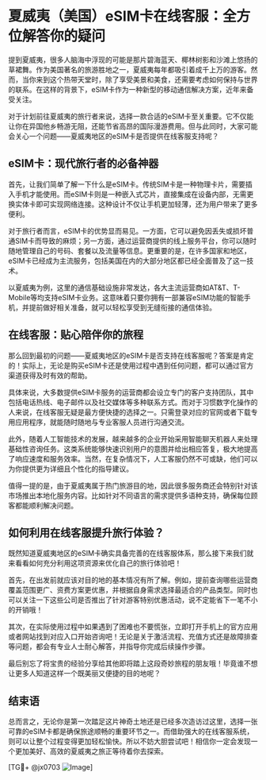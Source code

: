 # 夏威夷（美国）eSIM卡在线客服：全方位解答你的疑问

提到夏威夷，很多人脑海中浮现的可能是那片碧海蓝天、椰林树影和沙滩上悠扬的草裙舞。作为美国著名的旅游胜地之一，夏威夷每年都吸引着成千上万的游客。然而，当你来到这个热带天堂时，除了享受美景和美食，还需要考虑如何保持与世界的联系。在这样的背景下，eSIM卡作为一种新型的移动通信解决方案，近年来备受关注。

对于计划前往夏威夷的旅行者来说，选择一款合适的eSIM卡至关重要。它不仅能让你在异国他乡畅游无阻，还能节省高昂的国际漫游费用。但与此同时，大家可能会关心一个问题——夏威夷地区的eSIM卡是否提供在线客服支持呢？

## eSIM卡：现代旅行者的必备神器

首先，让我们简单了解一下什么是eSIM卡。传统SIM卡是一种物理卡片，需要插入手机才能使用。而eSIM卡则是一种嵌入式芯片，直接集成在设备内部，无需更换实体卡即可实现网络连接。这种设计不仅让手机更加轻薄，还为用户带来了更多便利。

对于旅行者而言，eSIM卡的优势显而易见。一方面，它可以避免因丢失或损坏普通SIM卡而导致的麻烦；另一方面，通过运营商提供的线上服务平台，你可以随时随地管理自己的号码、套餐以及流量等信息。更重要的是，在许多国家和地区，eSIM卡已经成为主流服务，包括美国在内的大部分地区都已经全面普及了这一技术。

以夏威夷为例，这里的通信基础设施非常发达，各大主流运营商如AT&T、T-Mobile等均支持eSIM卡业务。这意味着只要你拥有一部兼容eSIM功能的智能手机，并提前做好相关准备，就可以轻松享受到无缝衔接的通信体验。

## 在线客服：贴心陪伴你的旅程

那么回到最初的问题——夏威夷地区的eSIM卡是否支持在线客服呢？答案是肯定的！实际上，无论是购买eSIM卡还是使用过程中遇到任何问题，都可以通过官方渠道获得及时有效的帮助。

具体来说，大多数提供eSIM卡服务的运营商都会设立专门的客户支持团队，其中包括电话热线、电子邮件以及社交媒体等多种联系方式。而对于习惯数字化操作的人来说，在线客服无疑是最方便快捷的选择之一。只需登录对应的官网或者下载专用应用程序，就能随时随地与专业客服人员进行沟通交流。

此外，随着人工智能技术的发展，越来越多的企业开始采用智能聊天机器人来处理基础性咨询任务。这类系统能够快速识别用户的意图并给出相应答复，极大地提高了响应速度和服务效率。当然，在复杂情况下，人工客服仍然不可或缺，他们可以为你提供更为详细且个性化的指导建议。

值得一提的是，由于夏威夷属于热门旅游目的地，因此很多服务商还会特别针对该市场推出本地化服务内容。比如针对不同语言的需求提供多语种支持，确保每位顾客都能顺利解决问题。

## 如何利用在线客服提升旅行体验？

既然知道夏威夷地区的eSIM卡确实具备完善的在线客服体系，那么接下来我们就来看看如何充分利用这项资源来优化自己的旅行体验吧！

首先，在出发前就应该对目的地的基本情况有所了解。例如，提前查询哪些运营商覆盖范围更广、资费方案更优惠，并根据自身需求选择最适合的产品类型。同时也可以关注一下这些公司是否推出了针对游客特别优惠活动，说不定能省下一笔不小的开销哦！

其次，在实际使用过程中如果遇到了困难也不要慌张，立即打开手机上的官方应用或者网站找到对应入口开始咨询吧！无论是关于激活流程、充值方式还是故障排查等问题，都会有专业人士耐心解答，并指导你完成后续操作步骤。

最后别忘了将宝贵的经验分享给其他即将踏上这段奇妙旅程的朋友哦！毕竟谁不想让更多人知道这样一个既美丽又便捷的目的地呢？

## 结束语

总而言之，无论你是第一次踏足这片神奇土地还是已经多次造访过这里，选择一张可靠的eSIM卡都是确保旅途顺畅的重要环节之一。而借助强大的在线客服系统，则可以让整个过程变得更加轻松愉快。所以不妨大胆尝试吧！相信你一定会发现一个更加美好、高效的夏威夷之旅正等待着你去探索。

[TG💪+ @jx0703 ![Image](https://github.com/user-attachments/assets/dbca1d08-cadb-493c-b0ec-ad6f7a83f270)]
